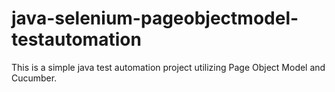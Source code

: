 # java-selenium-pageobjectmodel-testautomation
 This is a simple java test automation project utilizing Page Object Model and Cucumber.
